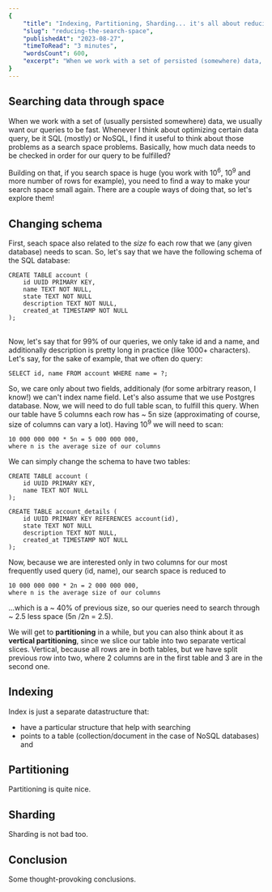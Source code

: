 ```yaml
---
{
    "title": "Indexing, Partitioning, Sharding... it's all about reducing the search space!",
    "slug": "reducing-the-search-space",
    "publishedAt": "2023-08-27",
    "timeToRead": "3 minutes",
    "wordsCount": 600,
    "excerpt": "When we work with a set of persisted (somewhere) data, we obviously want our queries to be fast. Whenever I think about optimizing certain data query, be it SQL (mostly) or NoSQL, I find it useful to think about those problems as a search space problems..."
}
---
```


## Searching data through space

When we work with a set of (usually persisted somewhere) data, we usually want our queries to be fast. Whenever I think about optimizing certain data query, be it SQL (mostly) or NoSQL, I find it useful to think about those problems as a search space problems. Basically, how much data needs to be checked in order for our query to be fulfilled?

Building on that, if you search space is huge (you work with 10<sup>6</sup>, 10<sup>9</sup> and more number of rows for example), you need to find a way to make your search space small again. There are a couple ways of doing that, so let's explore them!

## Changing schema

First, seach space also related to the *size* fo each row that we (any given database) needs to scan. So, let's say that we have the following schema of the SQL database: 
```
CREATE TABLE account (
    id UUID PRIMARY KEY,
    name TEXT NOT NULL,
    state TEXT NOT NULL
    description TEXT NOT NULL,
    created_at TIMESTAMP NOT NULL
);
```
\
Now, let's say that for 99% of our queries, we only take id and a name, and additionally description is pretty long in practice (like 1000+ characters). Let's say, for the sake of example, that we often do query:
```
SELECT id, name FROM account WHERE name = ?;
```
So, we care only about two fields, additionaly (for some arbitrary reason, I know!) we can't index name field. Let's also assume that we use Postgres database. Now, we will need to do full table scan, to fulfill this query. When our table have 5 columns each row has ~ 5n size (approximating of course, size of columns can vary a lot). Having 10<sup>9</sup> we will need to scan:
```
10 000 000 000 * 5n = 5 000 000 000,
where n is the average size of our columns
``` 

We can simply change the schema to have two tables:
```
CREATE TABLE account (
    id UUID PRIMARY KEY,
    name TEXT NOT NULL
);

CREATE TABLE account_details (
    id UUID PRIMARY KEY REFERENCES account(id),
    state TEXT NOT NULL
    description TEXT NOT NULL,
    created_at TIMESTAMP NOT NULL
);
```
Now, because we are interested only in two columns for our most frequently used query (id, name), our search space is reduced to 
```
10 000 000 000 * 2n = 2 000 000 000,
where n is the average size of our columns
``` 
...which is a ~ 40% of previous size, so our queries need to search through ~ 2.5 less space (5n /2n = 2.5). 

We will get to **partitioning** in a while, but you can also think about it as **vertical partitioning**, since we slice our table into two separate vertical slices. Vertical, because all rows are in both tables, but we have split previous row into two, where 2 columns are in the first table and 3 are in the second one.

## Indexing

Index is just a separate datastructure that:
* have a particular structure that help with searching
* points to a table (collection/document in the case of NoSQL databases) and  

## Partitioning

Partitioning is quite nice.

## Sharding

Sharding is not bad too.

## Conclusion

Some thought-provoking conclusions.

